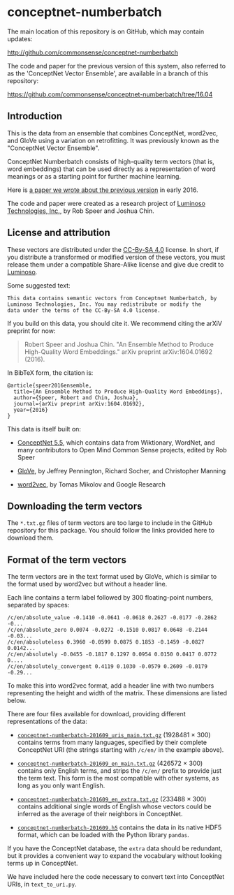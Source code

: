 # conceptnet-numberbatch

The main location of this repository is on GitHub, which may contain updates:

  http://github.com/commonsense/conceptnet-numberbatch

The code and paper for the previous version of this system, also referred to as
the 'ConceptNet Vector Ensemble', are available in a branch of this repository:

  https://github.com/commonsense/conceptnet-numberbatch/tree/16.04

## Introduction

This is the data from an ensemble that combines ConceptNet, word2vec, and GloVe
using a variation on retrofitting.  It was previously known as the "ConceptNet
Vector Ensemble".

ConceptNet Numberbatch consists of high-quality term vectors (that is, word
embeddings) that can be used directly as a representation of word meanings or
as a starting point for further machine learning.

Here is [a paper we wrote about the previous version](https://arxiv.org/pdf/1604.01692v1.pdf) in early 2016.

The code and paper were created as a research project of [Luminoso Technologies, Inc.][luminoso], by Rob Speer and Joshua Chin.


## License and attribution

These vectors are distributed under the [CC-By-SA 4.0][cc-by-sa] license. In
short, if you distribute a transformed or modified version of these vectors,
you must release them under a compatible Share-Alike license and give due
credit to [Luminoso][luminoso].

Some suggested text:

    This data contains semantic vectors from Conceptnet Numberbatch, by
    Luminoso Technologies, Inc. You may redistribute or modify the
    data under the terms of the CC-By-SA 4.0 license.

[cc-by-sa]: https://creativecommons.org/licenses/by-sa/4.0/
[luminoso]: http://luminoso.com

If you build on this data, you should cite it. We recommend citing the
arXiV preprint for now:

> Robert Speer and Joshua Chin. "An Ensemble Method to Produce High-Quality Word Embeddings." arXiv preprint arXiv:1604.01692 (2016).

In BibTeX form, the citation is:

    @article{speer2016ensemble,
      title={An Ensemble Method to Produce High-Quality Word Embeddings},
      author={Speer, Robert and Chin, Joshua},
      journal={arXiv preprint arXiv:1604.01692},
      year={2016}
    }


This data is itself built on:

  - [ConceptNet 5.5][conceptnet], which contains data from Wiktionary,
    WordNet, and many contributors to Open Mind Common Sense projects,
    edited by Rob Speer

  - [GloVe][glove], by Jeffrey Pennington, Richard Socher, and Christopher
    Manning

  - [word2vec][], by Tomas Mikolov and Google Research

[conceptnet]: http://conceptnet5.media.mit.edu
[glove]: http://nlp.stanford.edu/projects/glove/
[word2vec]: https://code.google.com/archive/p/word2vec/


## Downloading the term vectors

The `*.txt.gz` files of term vectors are too large to include in the GitHub
repository for this package.  You should follow the links provided here to
download them.

## Format of the term vectors

The term vectors are in the text format used by GloVe, which is similar to
the format used by word2vec but without a header line.

Each line contains a term label followed by 300 floating-point numbers,
separated by spaces:

    /c/en/absolute_value -0.1410 -0.0641 -0.0618 0.2627 -0.0177 -0.2862 -0...
    /c/en/absolute_zero 0.0074 -0.0272 -0.1510 0.0817 0.0648 -0.2144 -0.03...
    /c/en/absoluteless 0.3960 -0.0599 0.0875 0.1853 -0.1459 -0.0827 0.0142...
    /c/en/absolutely -0.0455 -0.1817 0.1297 0.0954 0.0150 0.0417 0.0772 0....
    /c/en/absolutely_convergent 0.4119 0.1030 -0.0579 0.2609 -0.0179 -0.29...

To make this into word2vec format, add a header line with two numbers
representing the height and width of the matrix. These dimensions are listed
below.

There are four files available for download, providing different representations
of the data:

* [`conceptnet-numberbatch-201609_uris_main.txt.gz`][uris_main] (1928481 × 300)
  contains terms from many languages, specified by their complete ConceptNet
  URI (the strings starting with `/c/en/` in the example above).

* [`conceptnet-numberbatch-201609_en_main.txt.gz`][en_main] (426572 × 300)
  contains only English terms, and strips the `/c/en/` prefix to provide just
  the term text.  This form is the most compatible with other systems, as long
  as you only want English.

* [`conceptnet-numberbatch-201609_en_extra.txt.gz`][en_extra] (233488 × 300)
  contains additional single words of English whose vectors could be inferred
  as the average of their neighbors in ConceptNet.

* [`conceptnet-numberbatch-201609.h5`][h5] contains the data in
  its native HDF5 format, which can be loaded with the Python library `pandas`.

If you have the ConceptNet database, the `extra` data should be redundant,
but it provides a convenient way to expand the vocabulary without looking
terms up in ConceptNet.

[uris_main]: http://conceptnet5.media.mit.edu/downloads/conceptnet-numberbatch-16.09/conceptnet-numberbatch-201609_en_extra.txt.gz
[en_main]: http://conceptnet5.media.mit.edu/downloads/conceptnet-numberbatch-16.09/conceptnet-numberbatch-201609_en_main.txt.gz
[en_extra]: http://conceptnet5.media.mit.edu/downloads/conceptnet-numberbatch-16.09/conceptnet-numberbatch-201609_en_extra.txt.gz
[h5]: http://conceptnet5.media.mit.edu/downloads/conceptnet-numberbatch-16.09/conceptnet-numberbatch-201609.h5

We have included here the code necessary to convert text into ConceptNet URIs,
in `text_to_uri.py`.
